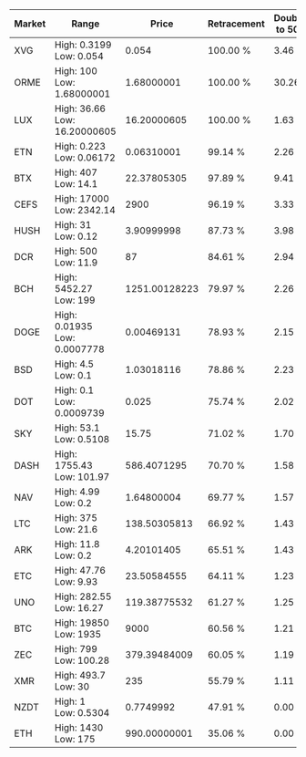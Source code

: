 | Market | Range | Price| Retracement | Doubles to 50% |
| --- | --- | --- | --- | --- |
| XVG | High: 0.3199<br />Low: 0.054 | 0.054 | 100.00 % | 3.46 |
| ORME | High: 100<br />Low: 1.68000001 | 1.68000001 | 100.00 % | 30.26 |
| LUX | High: 36.66<br />Low: 16.20000605 | 16.20000605 | 100.00 % | 1.63 |
| ETN | High: 0.223<br />Low: 0.06172 | 0.06310001 | 99.14 % | 2.26 |
| BTX | High: 407<br />Low: 14.1 | 22.37805305 | 97.89 % | 9.41 |
| CEFS | High: 17000<br />Low: 2342.14 | 2900 | 96.19 % | 3.33 |
| HUSH | High: 31<br />Low: 0.12 | 3.90999998 | 87.73 % | 3.98 |
| DCR | High: 500<br />Low: 11.9 | 87 | 84.61 % | 2.94 |
| BCH | High: 5452.27<br />Low: 199 | 1251.00128223 | 79.97 % | 2.26 |
| DOGE | High: 0.01935<br />Low: 0.0007778 | 0.00469131 | 78.93 % | 2.15 |
| BSD | High: 4.5<br />Low: 0.1 | 1.03018116 | 78.86 % | 2.23 |
| DOT | High: 0.1<br />Low: 0.0009739 | 0.025 | 75.74 % | 2.02 |
| SKY | High: 53.1<br />Low: 0.5108 | 15.75 | 71.02 % | 1.70 |
| DASH | High: 1755.43<br />Low: 101.97 | 586.4071295 | 70.70 % | 1.58 |
| NAV | High: 4.99<br />Low: 0.2 | 1.64800004 | 69.77 % | 1.57 |
| LTC | High: 375<br />Low: 21.6 | 138.50305813 | 66.92 % | 1.43 |
| ARK | High: 11.8<br />Low: 0.2 | 4.20101405 | 65.51 % | 1.43 |
| ETC | High: 47.76<br />Low: 9.93 | 23.50584555 | 64.11 % | 1.23 |
| UNO | High: 282.55<br />Low: 16.27 | 119.38775532 | 61.27 % | 1.25 |
| BTC | High: 19850<br />Low: 1935 | 9000 | 60.56 % | 1.21 |
| ZEC | High: 799<br />Low: 100.28 | 379.39484009 | 60.05 % | 1.19 |
| XMR | High: 493.7<br />Low: 30 | 235 | 55.79 % | 1.11 |
| NZDT | High: 1<br />Low: 0.5304 | 0.7749992 | 47.91 % | 0.00 |
| ETH | High: 1430<br />Low: 175 | 990.00000001 | 35.06 % | 0.00 |
